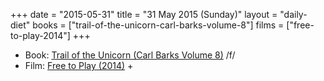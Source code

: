 +++
date = "2015-05-31"
title = "31 May 2015 (Sunday)"
layout = "daily-diet"
books = ["trail-of-the-unicorn-carl-barks-volume-8"]
films = ["free-to-play-2014"]
+++


* Book: [Trail of the Unicorn (Carl Barks Volume 8)](/books/trail-of-the-unicorn-carl-barks-volume-8) /f/
* Film: [Free to Play (2014)](/films/free-to-play-2014) +